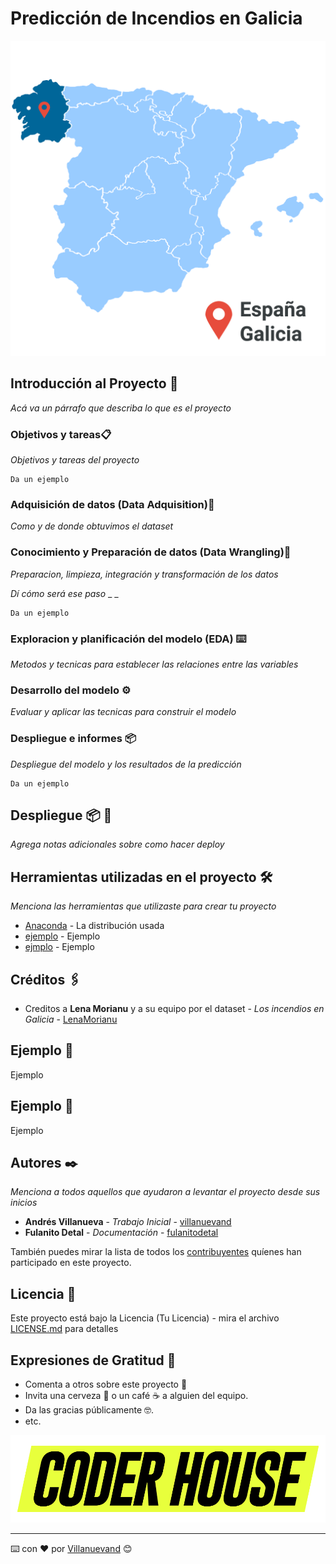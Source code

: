 # Predicción de Incendios en Galicia
![alt text](Spain_Galicia.png)

## Introducción al Proyecto 🚀
_Acá va un párrafo que describa lo que es el proyecto_


### Objetivos y tareas📋

_Objetivos y tareas del proyecto_

```
Da un ejemplo
```
### Adquisición de datos (Data Adquisition)🔧

_Como y de donde obtuvimos el dataset_

### Conocimiento y Preparación de datos (Data Wrangling)🔧

_Preparacion, limpieza, integración y transformación de los datos_

_Dí cómo será ese paso_
_ _
```
Da un ejemplo
```

### Exploracion y planificación del modelo (EDA) ⌨️

_Metodos y tecnicas para establecer las relaciones entre las variables_

### Desarrollo del modelo ⚙️

_Evaluar y aplicar las tecnicas para construir el modelo_

### Despliegue e informes 📦

_Despliegue del modelo y los resultados de la predicción_

```
Da un ejemplo
```


## Despliegue 📦 🔩

_Agrega notas adicionales sobre como hacer deploy_

## Herramientas utilizadas en el proyecto 🛠️

_Menciona las herramientas que utilizaste para crear tu proyecto_

* [Anaconda](https://www.anaconda.com/) - La distribución usada
* [ejemplo](https://ejemplo.org/) - Ejemplo
* [ejmplo](https://ejemplo/ejemplo/) - Ejemplo

## Créditos 🖇️

* Creditos a **Lena Morianu** y a su equipo por el dataset - *Los incendios en Galicia* - [LenaMorianu](https://github.com/LenaMorianu)

## Ejemplo 📖

Ejemplo

## Ejemplo 📌

Ejemplo

## Autores ✒️

_Menciona a todos aquellos que ayudaron a levantar el proyecto desde sus inicios_

* **Andrés Villanueva** - *Trabajo Inicial* - [villanuevand](https://github.com/villanuevand)
* **Fulanito Detal** - *Documentación* - [fulanitodetal](#fulanito-de-tal)

También puedes mirar la lista de todos los [contribuyentes](https://github.com/your/project/contributors) quíenes han participado en este proyecto.

## Licencia 📄

Este proyecto está bajo la Licencia (Tu Licencia) - mira el archivo [LICENSE.md](LICENSE.md) para detalles

## Expresiones de Gratitud 🎁

* Comenta a otros sobre este proyecto 📢
* Invita una cerveza 🍺 o un café ☕ a alguien del equipo.
* Da las gracias públicamente 🤓.
* etc.

![alt text](LOGO_CODER.png)


---
⌨️ con ❤️ por [Villanuevand](https://github.com/Villanuevand) 😊
